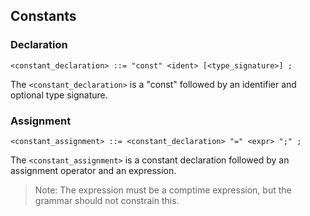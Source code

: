 ## Constants

### Declaration

```ebnf
<constant_declaration> ::= "const" <ident> [<type_signature>] ;
```

The `<constant_declaration>` is a "const" followed by an identifier and optional type signature.

### Assignment

```ebnf
<constant_assignment> ::= <constant_declaration> "=" <expr> ";" ;
```

The `<constant_assignment>` is a constant declaration followed by an assignment operator and an
expression.

> Note: The expression must be a comptime expression, but the grammar should not constrain this.
